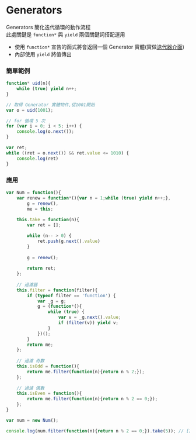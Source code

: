 # Generators

Generators 簡化迭代循環的動作流程<br>
此處關鍵是 `function*` 與 `yield` 兩個關鍵詞搭配運用

- 使用 `function*` 宣告的函式將會返回一個 Generator 實體(實做[迭代器介面])
- 內部使用 `yield` 將值傳出


### 簡單範例
```js
function* uid(n){
    while (true) yield n++;
}

// 取得 Generator 實體物件,從1001開始
var o = uid(1001);

// for 循環 5 次
for (var i = 0; i < 5; i++) {
    console.log(o.next());
}

var ret;
while ((ret = o.next()) && ret.value <= 1010) {
    console.log(ret)
}
```

### 應用
```js
var Num = function(){
    var renew = function*(){var n = 1;while (true) yield n++;},
        g = renew(),
        me = this;
    
    this.take = function(n){
        var ret = [];

        while (n-- > 0) {
            ret.push(g.next().value)
        }
        
        g = renew();
        
        return ret;
    };
    
    // 過濾器
    this.filter = function(filter){
        if (typeof filter == 'function') {
            var _g = g;
            g = (function*(){
                while (true) {
                    var v = _g.next().value;
                    if (filter(v)) yield v;
                }
            })();
        }
        return me;
    };
    
    // 過濾 奇數
    this.isOdd = function(){
        return me.filter(function(n){return n % 2;});
    };
    
    // 過濾 偶數
    this.isEven = function(){
        return me.filter(function(n){return n % 2 == 0;});
    };
}

var num = new Num();

console.log(num.filter(function(n){return n % 2 == 0;}).take(5)); // [2,4,6,8,10]

```

[迭代器介面]:iterators-for-of.md#interfaces